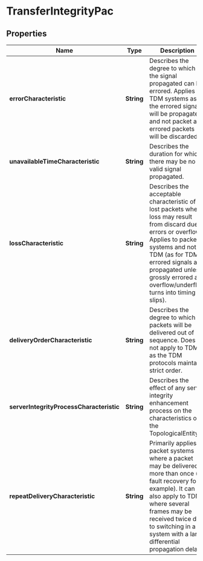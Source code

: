 
# TransferIntegrityPac

## Properties
Name | Type | Description | Notes
------------ | ------------- | ------------- | -------------
**errorCharacteristic** | **String** | Describes the degree to which the signal propagated can be errored.  Applies to TDM systems as the errored signal will be propagated and not packet as errored packets will be discarded. |  [optional]
**unavailableTimeCharacteristic** | **String** | Describes the duration for which there may be no valid signal propagated. |  [optional]
**lossCharacteristic** | **String** | Describes the acceptable characteristic of lost packets where loss may result from discard due to errors or overflow. Applies to packet systems and not TDM (as for TDM errored signals are propagated unless grossly errored and overflow/underflow turns into timing slips). |  [optional]
**deliveryOrderCharacteristic** | **String** | Describes the degree to which packets will be delivered out of sequence. Does not apply to TDM as the TDM protocols maintain strict order. |  [optional]
**serverIntegrityProcessCharacteristic** | **String** | Describes the effect of any server integrity enhancement process on the characteristics of the TopologicalEntity. |  [optional]
**repeatDeliveryCharacteristic** | **String** | Primarily applies to packet systems where a packet may be delivered more than once (in fault recovery for example).  It can also apply to TDM where several frames may be received twice due to switching in a system with a large differential propagation delay. |  [optional]



